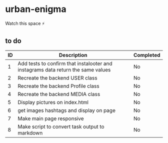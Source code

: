 # urban-enigma
Watch this space :zap:

## to do
| ID | Description | Completed |
|----|-------------|-----------|
|1|Add tests to confirm that instalooter and instagrams data return the same values|No|
|2|Recreate the backend USER class|No|
|3|Recreate the backend Profile class|No|
|4|Recreate the backend MEDIA class|No|
|5|Display pictures on index.html|No|
|6|get images hashtags and display on page|No|
|7|Make main page responsive|No|
|8|Make script to convert task output to markdown|No|
